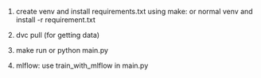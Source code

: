 1. create venv and install requirements.txt using make:
or normal venv and install -r requirement.txt

2. dvc pull (for getting data)

3. make run or python main.py

4. mlflow: use train_with_mlflow in main.py

